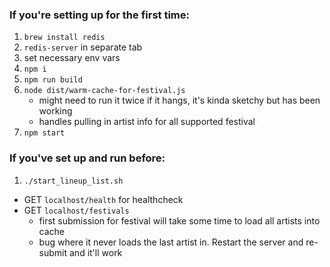 ### If you're setting up for the first time:
1. `brew install redis`
2. `redis-server` in separate tab
3. set necessary env vars
4. `npm i`
5. `npm run build`
6. `node dist/warm-cache-for-festival.js`
    * might need to run it twice if it hangs, it's kinda sketchy but has been working
    * handles pulling in artist info  for all supported festival
7. `npm start`

### If you've set up and run before:
1. `./start_lineup_list.sh`

- GET `localhost/health` for healthcheck
- GET `localhost/festivals`
  * first submission for festival will take some time to load all artists into cache
  * bug where it never loads the last artist in. Restart the server and re-submit and it'll work
